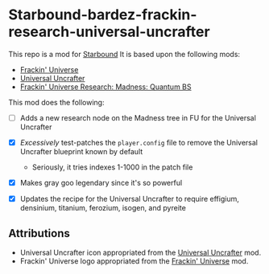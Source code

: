 # Starbound-bardez-frackin-research-universal-uncrafter

This repo is a mod for [Starbound](https://playstarbound.com/) It is based upon the following mods:
- [Frackin' Universe](https://steamcommunity.com/sharedfiles/filedetails/?id=729480149)
- [Universal Uncrafter](https://steamcommunity.com/sharedfiles/filedetails/?id=729532886)
- [Frackin' Universe Research: Madness: Quantum BS](https://steamcommunity.com/sharedfiles/filedetails/?id=2901767904)

This mod does the following:
- [ ] Adds a new research node on the Madness tree in FU for the Universal Uncrafter
- [X] _Excessively_ test-patches the `player.config` file to remove the Universal Uncrafter blueprint known by default
  - Seriously, it tries indexes 1-1000 in the patch file
- [X] Makes gray goo legendary since it's so powerful
- [X] Updates the recipe for the Universal Uncrafter to require effigium, densinium, titanium, ferozium, isogen, and pyreite


## Attributions
- Universal Uncrafter icon appropriated from the [Universal Uncrafter](https://steamcommunity.com/sharedfiles/filedetails/?id=729532886) mod.
- Frackin' Universe logo appropriated from the [Frackin' Universe](https://steamcommunity.com/sharedfiles/filedetails/?id=729480149) mod.
